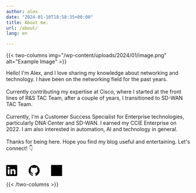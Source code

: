```yaml
---
author: alex
date: "2024-01-10T18:58:35+00:00"
title: About me.
url: /about/
lang: en

---
```

{{< two-columns img="/wp-content/uploads/2024/01/image.png" alt="Example Image" >}}

Hello! I'm Alex, and I love sharing my knowledge about networking and technology. I have been on the networking field for the past years.
<br><br>
Currently contributing my expertise at Cisco, where I started at the front lines of R&S TAC Team, after a couple of years, I transitioned to SD-WAN TAC Team.
<br><br>
Currently, I'm a Customer Success Specialist for Enterprise technologies, particularly DNA Center and SD-WAN. I earned my CCIE Enterprise on 2022. I am also interested in automation, AI and technology in general. 
<br><br>
Thanks for being here. Hope you find my blog useful and entertaining. Let's connect! 👇
<br><br>
<div style="display: flex; gap: 30px; align-items: center;">

  <a href="https://www.linkedin.com/in/alexruizs/" target="_blank" style="margin-right: 1px;">
<svg xmlns="http://www.w3.org/2000/svg" viewBox="0 0 24 24" style="width:30px; height:30px; fill: var(--primary);"><path d="M22.23 0H1.77C.8 0 0 .77 0 1.72v20.56C0 23.23.8 24 1.77 24h20.46c.98 0 1.77-.77 1.77-1.72V1.72C24 .77 23.2 0 22.23 0zM7.27 20.1H3.65V9.24h3.62V20.1zM5.47 7.76h-.03c-1.22 0-2-.83-2-1.87 0-1.06.8-1.87 2.05-1.87 1.24 0 2 .8 2.02 1.87 0 1.04-.78 1.87-2.05 1.87zM20.34 20.1h-3.63v-5.8c0-1.45-.52-2.45-1.83-2.45-1 0-1.6.67-1.87 1.32-.1.23-.11.55-.11.88v6.05H9.28s.05-9.82 0-10.84h3.63v1.54a3.6 3.6 0 0 1 3.26-1.8c2.39 0 4.18 1.56 4.18 4.89v6.21z"/></svg>
  </a>

  <!-- GitHub Icon -->
  <a href="https://github.com/aruiz-p" target="_blank" style="margin-right: 1px;">
    <svg xmlns="http://www.w3.org/2000/svg" viewBox="0 0 24 24" style="width: 30px; height: 30px; fill: var(--primary);"><path d="M12 .297c-6.63 0-12 5.373-12 12 0 5.303 3.438 9.8 8.205 11.385.6.113.82-.258.82-.577v-2.234c-3.338.724-4.033-1.415-4.033-1.415-.546-1.385-1.333-1.754-1.333-1.754-1.089-.744.084-.729.084-.729 1.205.084 1.838 1.236 1.838 1.236 1.07 1.835 2.809 1.305 3.495.998.108-.775.418-1.305.762-1.605-2.665-.3-5.466-1.333-5.466-5.93 0-1.31.465-2.381 1.235-3.221-.123-.303-.535-1.523.117-3.176 0 0 1.008-.322 3.3 1.23.957-.266 1.983-.398 3.003-.404 1.02.006 2.047.138 3.006.404 2.29-1.552 3.296-1.23 3.296-1.23.653 1.653.241 2.873.118 3.176.77.84 1.231 1.911 1.231 3.221 0 4.61-2.805 5.625-5.475 5.92.429.372.824 1.104.824 2.222v3.293c0 .322.218.694.825.576C20.565 22.092 24 17.592 24 12.297c0-6.627-5.373-12-12-12"/></svg>  
  </a>

  <!-- Youtube Icon -->
<a href="https://www.youtube.com/@netwithalex" target="_blank" style="margin-right: 1px;">
  <svg xmlns="http://www.w3.org/2000/svg" viewBox="0 0 24 24" style="width: 30px; height: 30px;">
    <!-- Background -->
    <rect width="24" height="24" fill="var(--theme)" />
    <!-- YouTube Play Button -->
    <path d="M23.5 6.2s-.2-1.6-.8-2.3c-.8-.9-1.7-.9-2.1-1-3-.2-7.6-.2-7.6-.2h-.1s-4.6 0-7.6.2c-.4 0-1.3 0-2.1 1-.6.7-.8 2.3-.8 2.3s-.2 1.9-.2 3.7v1.7c0 1.9.2 3.7.2 3.7s.2 1.6.8 2.3c.8.9 1.9.9 2.4 1 1.7.2 7.3.2 7.3.2s4.6 0 7.6-.2c.4 0 1.3 0 2.1-1 .6-.7.8-2.3.8-2.3s.2-1.9.2-3.7v-1.7c-.1-1.8-.3-3.7-.3-3.7z" fill="var(--primary)"/>
    <polygon points="9.8,15.5 15.5,12 9.8,8.5" fill="var(--theme)"/>
  </svg>
</a>
</div>

{{< /two-columns >}}

